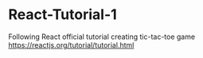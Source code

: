 # React-Tutorial-1
Following React official tutorial creating tic-tac-toe game  
https://reactjs.org/tutorial/tutorial.html
